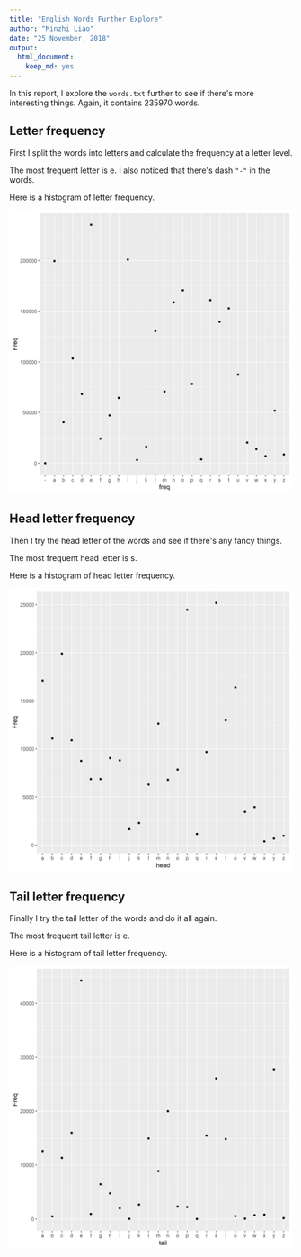 ```yaml
---
title: "English Words Further Explore"
author: "Minzhi Liao"
date: "25 November, 2018"
output:
  html_document:
    keep_md: yes
---
```




In this report, I explore the `words.txt` further to see if there's more interesting things. Again, it contains 235970 words.

## Letter frequency

First I split the words into letters and calculate the frequency at a letter level.

The most frequent letter is e. I also noticed that there's dash `"-"` in the words. 

Here is a histogram of letter frequency.

![*Fig. 1* A histogram of letter frequency](img/letter_freq.png)

## Head letter frequency

Then I try the head letter of the words and see if there's any fancy things.

The most frequent head letter is s.

Here is a histogram of head letter frequency.

![*Fig. 2* A histogram of head letter frequency](img/letter_head.png)

## Tail letter frequency

Finally I try the tail letter of the words and do it all again.

The most frequent tail letter is e.

Here is a histogram of tail letter frequency.

![*Fig. 3* A histogram of tail letter frequency](img/letter_tail.png)
